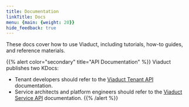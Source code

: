 ```yaml
---
title: Documentation
linkTitle: Docs
menu: {main: {weight: 20}}
hide_feedback: true
---
```


These docs cover how to use Viaduct, including tutorials, how-to guides, and reference materials.

{{% alert color="secondary" title="API Documentation" %}}
Viaduct publishes two KDocs:
* Tenant developers should refer to the [Viaduct Tenant API](/viaduct/apis/tenant-api/) documentation.
* Service architects and platform engineers should refer to the [Viaduct Service API](/viaduct/apis/service/) documentation.
{{% /alert %}}
